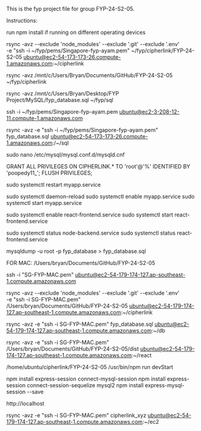 This is the fyp project file for group FYP-24-S2-05.

Instructions:

run npm install if running on different operating devices

rsync -avz --exclude 'node_modules' --exclude '.git' --exclude '.env' \
-e "ssh -i ~/fyp/pems/Singapore-fyp-ayam.pem" ~/fyp/cipherlink/FYP-24-S2-05 ubuntu@ec2-54-173-173-26.compute-1.amazonaws.com:~/cipherlink

rsync -avz /mnt/c/Users/Bryan/Documents/GitHub/FYP-24-S2-05 ~/fyp/cipherlink

rsync -avz /mnt/c/Users/Bryan/Desktop/FYP Project/MySQL/fyp_database.sql ~/fyp/sql

ssh -i ~/fyp/pems/Singapore-fyp-ayam.pem ubuntu@ec2-3-208-12-11.compute-1.amazonaws.com

rsync -avz -e "ssh -i ~/fyp/pems/Singapore-fyp-ayam.pem" fyp_database.sql ubuntu@ec2-54-173-173-26.compute-1.amazonaws.com:/~/sql

sudo nano /etc/mysql/mysql.conf.d/mysqld.cnf

GRANT ALL PRIVILEGES ON CIPHERLINK.* TO 'root'@'%' IDENTIFIED BY 'poopedy11_';
FLUSH PRIVILEGES;

sudo systemctl restart myapp.service

sudo systemctl daemon-reload
sudo systemctl enable myapp.service
sudo systemctl start myapp.service

sudo systemctl enable react-frontend.service
sudo systemctl start react-frontend.service

sudo systemctl status node-backend.service
sudo systemctl status react-frontend.service

mysqldump -u root -p fyp_database > fyp_database.sql

FOR MAC:
/Users/bryan/Documents/GitHub/FYP-24-S2-05

ssh -i "SG-FYP-MAC.pem" ubuntu@ec2-54-179-174-127.ap-southeast-1.compute.amazonaws.com

rsync -avz --exclude 'node_modules' --exclude '.git' --exclude '.env' \
-e "ssh -i SG-FYP-MAC.pem" \
/Users/bryan/Documents/GitHub/FYP-24-S2-05 ubuntu@ec2-54-179-174-127.ap-southeast-1.compute.amazonaws.com:~/cipherlink

rsync -avz -e "ssh -i SG-FYP-MAC.pem"  fyp_database.sql ubuntu@ec2-54-179-174-127.ap-southeast-1.compute.amazonaws.com:~/db

rsync -avz -e "ssh -i SG-FYP-MAC.pem"  /Users/bryan/Documents/GitHub/FYP-24-S2-05/dist ubuntu@ec2-54-179-174-127.ap-southeast-1.compute.amazonaws.com:~/react


/home/ubuntu/cipherlink/FYP-24-S2-05
/usr/bin/npm run devStart

npm install express-session connect-mysql-session
npm install express-session connect-session-sequelize mysql2
npm install express-mysql-session --save

http://localhost

rsync -avz -e "ssh -i SG-FYP-MAC.pem"  cipherlink_xyz ubuntu@ec2-54-179-174-127.ap-southeast-1.compute.amazonaws.com:~/ec2